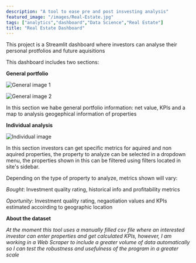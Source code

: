 ```yaml
---
description: "A tool to ease pre and post insvesting analysis"
featured_image: "/images/Real-Estate.jpg"
tags: ["analytics","dashboard","Data Science","Real Estate"]
title: "Real Estate Dashboard"
---
```


This project is a Streamlit dashboard where investors can analyse their personal protfolios and future aquisitions

This dashboard includes two sections:

**General portfolio**

![General image 1](/images/Real-Estate-General1.jpeg)

![General image 2](/images/Real-Estate-General2.jpeg)

In this section we habe general portfolio information: net value, KPIs and a map to analysis geogephical information of properties

**Individual analysis**

![Individual image](/images/Real-Estate-Individual.jpeg)

In this section investors can get specific metrics for aquired and non aquired properties, the property to analyze can be selected in a dropdown menu, the properties shown in this can be filtered using filters located in site's sidebar.

Depending on the type of property to analyze, metrics shown will vary:

*Bought*: Investment quality rating, historical info and profitability metrics

*Oportunity*: Investment quality rating, negaotiation values and KPIs estimated accoirding to geographic location

**About the dataset**

 *At the moment this tool uses a manually filled csv file where an interested investor can enter properties and get calculated KPIs, however, I am working in a Web Scraper to include a greater volume of data automatically so I can test the robustness and usefulness of the program in a greater scale*